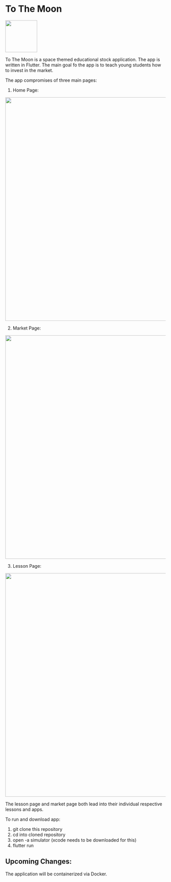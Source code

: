 # To The Moon 

<img src = "https://user-images.githubusercontent.com/29709332/210633314-cffa618e-98a7-4984-845c-c177b2ee13fd.gif"  width = "100" height = "100" > 

To The Moon is a space themed educational stock application. The app is written in Flutter. The main goal fo the app is to teach young students how to invest in the market.
 
The app compromises of three main pages:

1. Home Page: 
<img src = "https://user-images.githubusercontent.com/29709332/210634965-f4275868-3d3d-46ec-a608-261a1f1720df.png" height = "700" widht = "500">

2. Market Page:
<img src = "https://user-images.githubusercontent.com/29709332/210634994-e10edfa9-5e0e-469a-b24a-cfff1bf178ed.png" height = "700" widht = "500">

3. Lesson Page:
 <img src = "https://user-images.githubusercontent.com/29709332/210635044-96cf2bd0-247e-4d50-bbea-9b313d5db73d.png" height = "700" widht = "500">


The lesson page and market page both lead into their individual respective lessons and apps.

 To run and download app:
 1. git clone this repository
 2. cd into cloned repository
 3. open -a simulator (xcode needs to be downloaded for this)
 4. flutter run


## Upcoming Changes:
The application will be containerized via Docker. 
